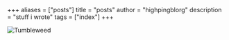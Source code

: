 +++
aliases = ["posts"]
title = "posts"
author = "highpingblorg"
description = "stuff i wrote"
tags = ["index"]
+++

![Tumbleweed](https://media.tenor.com/GDEzFGo0_7wAAAAd/krzak-tumbleweed.gif)
